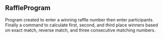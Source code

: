 ## RaffleProgram

Program created to enter a winning raffle number then enter participants. Finally a command to calculate first, second, and third place winners based on exact match, reverse match, and three consecutive matching numbers.


